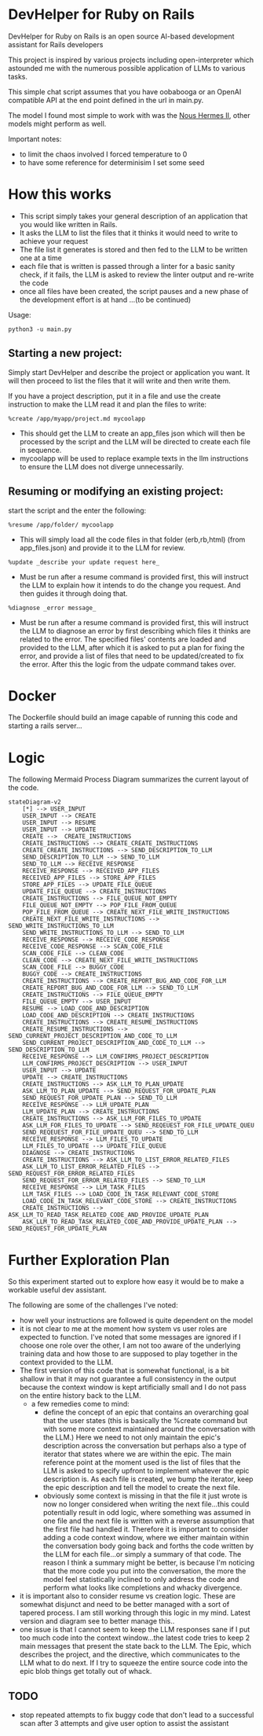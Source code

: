 # DevHelper for Ruby on Rails

DevHelper for Ruby on Rails is an open source AI-based development assistant for Rails developers

This project is inspired by various projects including open-interpreter which astounded me with the numerous possible application of LLMs to various tasks.

This simple chat script assumes that you have oobabooga or an OpenAI compatible API at the end point defined in the url in main.py.

The model I found most simple to work with was the [Nous Hermes II](https://huggingface.co/bartowski/Hermes-2-Pro-Llama-3-8B-exl2/tree/8_0), other models might perform as well.

Important notes:

- to limit the chaos involved I forced temperature to 0
- to have some reference for determinisim I set some seed

# How this works

- This script simply takes your general description of an application that you would like written in Rails.
- It asks the LLM to list the files that it thinks it would need to write to achieve your request
- The file list it generates is stored and then fed to the LLM to be written one at a time
- each file that is written is passed through a linter for a basic sanity check, if it fails, the LLM is asked to review the linter output and re-write the code
- once all files have been created, the script pauses and a new phase of the development effort is at hand
  ...(to be continued)

Usage:

```
python3 -u main.py
```

## Starting a new project:

Simply start DevHelper and describe the project or application you want. It will then proceed to list the files that it will write and then write them.

If you have a project description, put it in a file and use the create instruction to make the LLM read it and plan the files to write:

```
%create /app/myapp/project.md mycoolapp
```

- This should get the LLM to create an app_files json which will then be processed by the script and the LLM will be directed to create each file in sequence.
- mycoolapp will be used to replace example texts in the llm instructions to ensure the LLM does not diverge unnecessarily.

## Resuming or modifying an existing project:

start the script and the enter the following:

```
%resume /app/folder/ mycoolapp
```

- This will simply load all the code files in that folder (erb,rb,html) (from app_files.json) and provide it to the LLM for review.

```
%update _describe your update request here_
```

- Must be run after a resume command is provided first, this will instruct the LLM to explain how it intends to do the change you request. And then guides it through doing that.

```
%diagnose _error message_
```

- Must be run after a resume command is provided first, this will instruct the LLM to diagnose an error by first describing which files it thinks are related to the error. The specified files' contents are loaded and provided to the LLM, after which it is asked to put a plan for fixing the error, and provide a list of files that need to be updated/created to fix the error. After this the logic from the udpate command takes over.

# Docker

The Dockerfile should build an image capable of running this code and starting a rails server...

# Logic

The following Mermaid Process Diagram summarizes the current layout of the code.

```mermaid
stateDiagram-v2
    [*] --> USER_INPUT
    USER_INPUT --> CREATE
    USER_INPUT --> RESUME
    USER_INPUT --> UPDATE
    CREATE -->  CREATE_INSTRUCTIONS
    CREATE_INSTRUCTIONS --> CREATE_CREATE_INSTRUCTIONS
    CREATE_CREATE_INSTRUCTIONS --> SEND_DESCRIPTION_TO_LLM
    SEND_DESCRIPTION_TO_LLM --> SEND_TO_LLM
    SEND_TO_LLM --> RECEIVE_RESPONSE
    RECEIVE_RESPONSE --> RECEIVED_APP_FILES
    RECEIVED_APP_FILES --> STORE_APP_FILES
    STORE_APP_FILES --> UPDATE_FILE_QUEUE
    UPDATE_FILE_QUEUE --> CREATE_INSTRUCTIONS
    CREATE_INSTRUCTIONS --> FILE_QUEUE_NOT_EMPTY
    FILE_QUEUE_NOT_EMPTY --> POP_FILE_FROM_QUEUE
    POP_FILE_FROM_QUEUE --> CREATE_NEXT_FILE_WRITE_INSTRUCTIONS
    CREATE_NEXT_FILE_WRITE_INSTRUCTIONS --> SEND_WRITE_INSTRUCTIONS_TO_LLM
    SEND_WRITE_INSTRUCTIONS_TO_LLM --> SEND_TO_LLM
    RECEIVE_RESPONSE --> RECEIVE_CODE_RESPONSE
    RECEIVE_CODE_RESPONSE --> SCAN_CODE_FILE
    SCAN_CODE_FILE --> CLEAN_CODE
    CLEAN_CODE --> CREATE_NEXT_FILE_WRITE_INSTRUCTIONS
    SCAN_CODE_FILE --> BUGGY_CODE
    BUGGY_CODE --> CREATE_INSTRUCTIONS
    CREATE_INSTRUCTIONS --> CREATE_REPORT_BUG_AND_CODE_FOR_LLM
    CREATE_REPORT_BUG_AND_CODE_FOR_LLM --> SEND_TO_LLM
    CREATE_INSTRUCTIONS --> FILE_QUEUE_EMPTY
    FILE_QUEUE_EMPTY --> USER_INPUT
    RESUME --> LOAD_CODE_AND_DESCRIPTION
    LOAD_CODE_AND_DESCRIPTION --> CREATE_INSTRUCTIONS
    CREATE_INSTRUCTIONS --> CREATE_RESUME_INSTRUCTIONS
    CREATE_RESUME_INSTRUCTIONS --> SEND_CURRENT_PROJECT_DESCRIPTION_AND_CODE_TO_LLM
    SEND_CURRENT_PROJECT_DESCRIPTION_AND_CODE_TO_LLM --> SEND_DESCRIPTION_TO_LLM
    RECEIVE_RESPONSE --> LLM_CONFIRMS_PROJECT_DESCRIPTION
    LLM_CONFIRMS_PROJECT_DESCRIPTION --> USER_INPUT
    USER_INPUT --> UPDATE
    UPDATE --> CREATE_INSTRUCTIONS
    CREATE_INSTRUCTIONS --> ASK_LLM_TO_PLAN_UPDATE
    ASK_LLM_TO_PLAN_UPDATE --> SEND_REQUEST_FOR_UPDATE_PLAN
    SEND_REQUEST_FOR_UPDATE_PLAN --> SEND_TO_LLM
    RECEIVE_RESPONSE --> LLM_UPDATE_PLAN
    LLM_UPDATE_PLAN --> CREATE_INSTRUCTIONS
    CREATE_INSTRUCTIONS --> ASK_LLM_FOR_FILES_TO_UPDATE
    ASK_LLM_FOR_FILES_TO_UPDATE --> SEND_REQEUEST_FOR_FILE_UPDATE_QUEU
    SEND_REQEUEST_FOR_FILE_UPDATE_QUEU --> SEND_TO_LLM
    RECEIVE_RESPONSE --> LLM_FILES_TO_UPDATE
    LLM_FILES_TO_UPDATE --> UPDATE_FILE_QUEUE
    DIAGNOSE --> CREATE_INSTRUCTIONS
    CREATE_INSTRUCTIONS --> ASK_LLM_TO_LIST_ERROR_RELATED_FILES
    ASK_LLM_TO_LIST_ERROR_RELATED_FILES --> SEND_REQUEST_FOR_ERROR_RELATED_FILES
    SEND_REQUEST_FOR_ERROR_RELATED_FILES --> SEND_TO_LLM
    RECEIVE_RESPONSE --> LLM_TASK_FILES
    LLM_TASK_FILES --> LOAD_CODE_IN_TASK_RELEVANT_CODE_STORE
    LOAD_CODE_IN_TASK_RELEVANT_CODE_STORE --> CREATE_INSTRUCTIONS
    CREATE_INSTRUCTIONS --> ASK_LLM_TO_READ_TASK_RELATED_CODE_AND_PROVIDE_UPDATE_PLAN
    ASK_LLM_TO_READ_TASK_RELATED_CODE_AND_PROVIDE_UPDATE_PLAN --> SEND_REQUEST_FOR_UPDATE_PLAN
```

# Further Exploration Plan

So this experiment started out to explore how easy it would be to make a workable useful dev assistant.

The following are some of the challenges I've noted:

- how well your instructions are followed is quite dependent on the model
- it is not clear to me at the moment how system vs user roles are expected to function. I've noted that some messages are ignored if I choose one role over the other, I am not too aware of the underlying training data and how those to are supposed to play together in the context provided to the LLM.
- The first version of this code that is somewhat functional, is a bit shallow in that it may not guarantee a full consistency in the output because the context window is kept artificially small and I do not pass on the entire history back to the LLM.
  - a few remedies come to mind:
    - define the concept of an epic that contains an overarching goal that the user states (this is basically the %create command but with some more context maintained around the conversation with the LLM.) Here we need to not only maintain the epic's description across the conversation but perhaps also a type of iterator that states where we are within the epic. The main reference point at the moment used is the list of files that the LLM is asked to specify upfront to implement whatever the epic description is. As each file is created, we bump the iterator, keep the epic description and tell the model to create the next file.
    - obviously some context is missing in that the file it just wrote is now no longer considered when writing the next file...this could potentially result in odd logic, where something was assumed in one file and the next file is written with a reverse assumption that the first file had handled it. Therefore it is important to consider adding a code context window, where we either maintain within the conversation body going back and forths the code written by the LLM for each file...or simply a summary of that code. The reason I think a summary might be better, is because I'm noticing that the more code you put into the conversation, the more the model feel statistically inclined to only address the code and perform what looks like completions and whacky divergence.
- it is important also to consider resume vs creation logic. These are somewhat disjunct and need to be better managed with a sort of tapered process. I am still working through this logic in my mind. Latest version and diagram see to better manage this..
- one issue is that I cannot seem to keep the LLM responses sane if I put too much code into the context window...the latest code tries to keep 2 main messages that present the state back to the LLM. The Epic, which describes the project, and the directive, which communicates to the LLM what to do next. If I try to squeeze the entire source code into the epic blob things get totally out of whack.

## TODO

- stop repeated attempts to fix buggy code that don't lead to a successful scan after 3 attempts and give user option to assist the assistant

